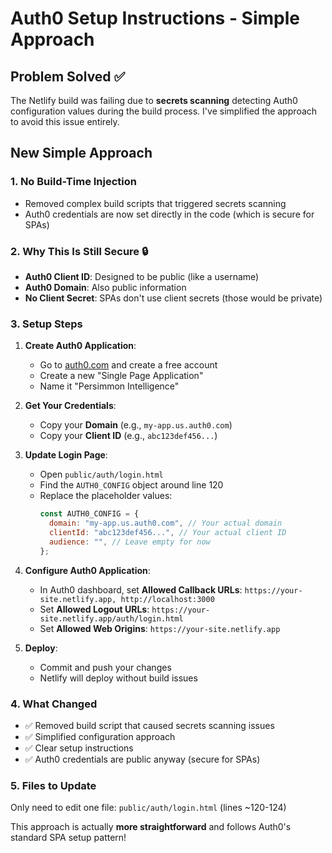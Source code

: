 # Auth0 Setup Instructions - Simple Approach

## Problem Solved ✅

The Netlify build was failing due to **secrets scanning** detecting Auth0 configuration values during the build process. I've simplified the approach to avoid this issue entirely.

## New Simple Approach

### 1. **No Build-Time Injection**

- Removed complex build scripts that triggered secrets scanning
- Auth0 credentials are now set directly in the code (which is secure for SPAs)

### 2. **Why This Is Still Secure** 🔒

- **Auth0 Client ID**: Designed to be public (like a username)
- **Auth0 Domain**: Also public information
- **No Client Secret**: SPAs don't use client secrets (those would be private)

### 3. **Setup Steps**

1. **Create Auth0 Application**:

   - Go to [auth0.com](https://auth0.com) and create a free account
   - Create a new "Single Page Application"
   - Name it "Persimmon Intelligence"

2. **Get Your Credentials**:

   - Copy your **Domain** (e.g., `my-app.us.auth0.com`)
   - Copy your **Client ID** (e.g., `abc123def456...`)

3. **Update Login Page**:

   - Open `public/auth/login.html`
   - Find the `AUTH0_CONFIG` object around line 120
   - Replace the placeholder values:
     ```javascript
     const AUTH0_CONFIG = {
       domain: "my-app.us.auth0.com", // Your actual domain
       clientId: "abc123def456...", // Your actual client ID
       audience: "", // Leave empty for now
     };
     ```

4. **Configure Auth0 Application**:

   - In Auth0 dashboard, set **Allowed Callback URLs**: `https://your-site.netlify.app, http://localhost:3000`
   - Set **Allowed Logout URLs**: `https://your-site.netlify.app/auth/login.html`
   - Set **Allowed Web Origins**: `https://your-site.netlify.app`

5. **Deploy**:
   - Commit and push your changes
   - Netlify will deploy without build issues

### 4. **What Changed**

- ✅ Removed build script that caused secrets scanning issues
- ✅ Simplified configuration approach
- ✅ Clear setup instructions
- ✅ Auth0 credentials are public anyway (secure for SPAs)

### 5. **Files to Update**

Only need to edit one file: `public/auth/login.html` (lines ~120-124)

This approach is actually **more straightforward** and follows Auth0's standard SPA setup pattern!
